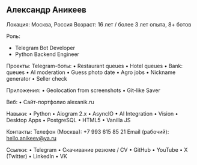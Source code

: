 Александр Аникеев
------------------
Локация: Москва, Россия
Возраст: 16 лет / более 3 лет опыта, 8+ ботов

Роль:
- Telegram Bot Developer
- Python Backend Engineer

Проекты:
Telegram-боты:
  • Restaurant queues
  • Hotel queues
  • Bank: queues
  • AI moderation
  • Guess photo date
  • Agro jobs
  • Nickname generator
  • Seller check

Приложения:
  • Geolocation from screenshots
  • Git-like Saver

Веб:
  • Сайт-портфолио alexanik.ru

Навыки:
  • Python
  • Aiogram 2.x
  • AsyncIO
  • AI Integration
  • Vision
  • Desktop Apps
  • PostgreSQL
  • HTML5
  • Vanilla JS

Контакты:
  Телефон (Москва): +7 993 615 85 21
  Email (рабочий): hello.anikeev@ya.ru

Ссылки:
  • Telegram
  • Скачивание резюме / CV
  • GitHub
  • YouTube
  • X (Twitter)
  • LinkedIn
  • VK

